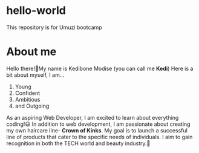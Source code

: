 # hello-world
This repository is for Umuzi bootcamp
# About me
Hello there!👋My name is Kedibone Modise (you can call me **Kedi**)
Here is a bit about myself, I am...
1. Young
2. Confident
3. Ambitious
4. and Outgoing
   
As an aspiring Web Developer, I am excited to learn about everything coding!😃
In addition to web development, I am passionate about creating my own haircare line- **Crown of Kinks**. My goal is to launch a successful line of products that cater to the specific needs of individuals. I aim to gain recognition in both the TECH world and beauty industry.🥇
